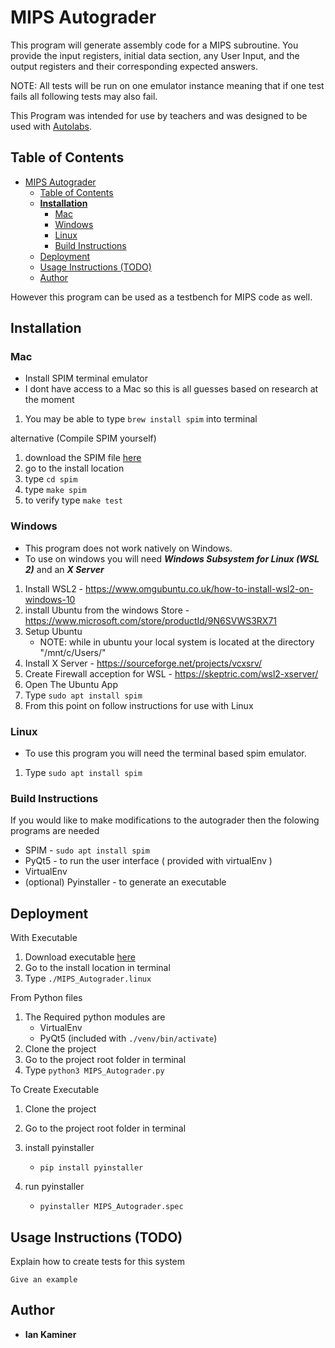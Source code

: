 # MIPS Autograder

This program will generate assembly code for a MIPS subroutine. You provide the input registers, initial data section, any User Input, and the output registers and their corresponding expected answers.

NOTE: All tests will be run on one emulator instance meaning that if one test fails all following tests may also fail. 

This Program was intended for use by teachers and was designed to be used with [Autolabs](https://autolabproject.com).

## Table of Contents
- [MIPS Autograder](#mips-autograder)
  - [Table of Contents](#table-of-contents)
  - [**Installation**](#installation)
    - [Mac](#mac)
    - [Windows](#windows)
    - [Linux](#linux)
    - [Build Instructions](#build-instructions)
  - [Deployment](#deployment)
  - [Usage Instructions (TODO)](#usage-instructions-todo)
  - [Author](#author)

However this program can be used as a testbench for MIPS code as well.

## **Installation**

### Mac
* Install SPIM terminal emulator
* I dont have access to a Mac so this is all guesses based on research at the moment
1. You may be able to type ```brew install spim``` into terminal

alternative (Compile SPIM yourself)
1. download the SPIM file [here](https://sourceforge.net/p/spimsimulator/code/HEAD/tree/)
2. go to the install location
3. type ```cd spim```
4. type ```make spim```
5. to verify type ```make test```

### Windows
- This program does not work natively on Windows.
- To use on windows you will need **_Windows Subsystem for Linux (WSL 2)_** and an **_X Server_**
1. Install WSL2 - <https://www.omgubuntu.co.uk/how-to-install-wsl2-on-windows-10>
2. install Ubuntu from the windows Store - <https://www.microsoft.com/store/productId/9N6SVWS3RX71>
3. Setup Ubuntu  
   - NOTE: while in ubuntu your local system is located at the directory "/mnt/c/Users/"
4. Install X Server - <https://sourceforge.net/projects/vcxsrv/>
5. Create Firewall acception for WSL - <https://skeptric.com/wsl2-xserver/>
6. Open The Ubuntu App
8. Type ``` sudo apt install spim ```
7. From this point on follow instructions for use with Linux

### Linux
- To use this program you will need the terminal based spim emulator. 
1. Type ``` sudo apt install spim ```

### Build Instructions
If you would like to make modifications to the autograder then the folowing programs are needed
- SPIM - ```sudo apt install spim```
- PyQt5 - to run the user interface ( provided with virtualEnv )
- VirtualEnv
- (optional) Pyinstaller - to generate an executable


## Deployment
With Executable 
1. Download executable [here](https://github.com/iankamin/MIPS-Autograder/releases)
2. Go to the install location in terminal
3. Type ```./MIPS_Autograder.linux```

From Python files
1. The Required python modules are
   - VirtualEnv
   - PyQt5 (included with ```./venv/bin/activate```)
2. Clone the project
3. Go to the project root folder in terminal
4. Type ```python3 MIPS_Autograder.py```

To Create Executable
1. Clone the project

2. Go to the project root folder in terminal
3. install pyinstaller
   - ```pip install pyinstaller```
4. run pyinstaller
   - ```pyinstaller MIPS_Autograder.spec```


## Usage Instructions (TODO)

Explain how to create tests for this system

```
Give an example
```

## Author

* **Ian Kaminer**  
